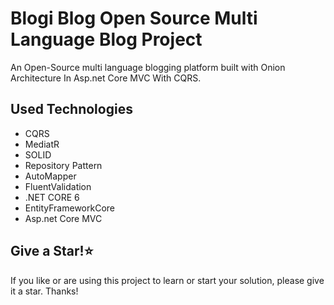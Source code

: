 # Blogi Blog Open Source Multi Language Blog Project
An Open-Source multi language blogging platform built with Onion Architecture In Asp.net Core MVC With CQRS.

## Used Technologies
<ul>
  
  <li>CQRS</li>
  <li>MediatR</li>     
  <li>SOLID</li>
  <li>Repository Pattern</li>
  <li>AutoMapper</li>
  <li>FluentValidation</li>
  <li>.NET CORE 6</li>
  <li>EntityFrameworkCore</li>
  <li>Asp.net Core MVC</li>  
</ul>

## Give a Star!:star:
If you like or are using this project to learn or start your solution, please give it a star. Thanks!
